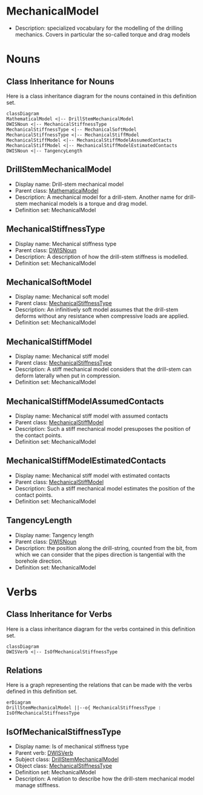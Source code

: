 # MechanicalModel<!-- DEFINITION SET HEADER -->
- Description: 
specialized vocabulary for the modelling of the drilling mechanics. Covers in particular the so-called torque and drag models

# Nouns
## Class Inheritance for Nouns
Here is a class inheritance diagram for the nouns contained in this definition set.
```mermaid
classDiagram
MathematicalModel <|-- DrillStemMechanicalModel
DWISNoun <|-- MechanicalStiffnessType
MechanicalStiffnessType <|-- MechanicalSoftModel
MechanicalStiffnessType <|-- MechanicalStiffModel
MechanicalStiffModel <|-- MechanicalStiffModelAssumedContacts
MechanicalStiffModel <|-- MechanicalStiffModelEstimatedContacts
DWISNoun <|-- TangencyLength
```
## DrillStemMechanicalModel <!-- NOUN -->
- Display name: Drill-stem mechanical model
- Parent class: [MathematicalModel](./.md#MathematicalModel)
- Description: 
A mechanical model for a drill-stem. Another name for drill-stem mechanical models is a torque and drag model.
- Definition set: MechanicalModel
## MechanicalStiffnessType <!-- NOUN -->
- Display name: Mechanical stiffness type
- Parent class: [DWISNoun](./DWISSemantics.md#DWISNoun)
- Description: 
A description of how the drill-stem stiffness is modelled.
- Definition set: MechanicalModel
## MechanicalSoftModel <!-- NOUN -->
- Display name: Mechanical soft model
- Parent class: [MechanicalStiffnessType](./MechanicalModel.md#MechanicalStiffnessType)
- Description: 
An infinitively soft model assumes that the drill-stem deforms without any resistance when compressive loads are applied.
- Definition set: MechanicalModel
## MechanicalStiffModel <!-- NOUN -->
- Display name: Mechanical stiff model
- Parent class: [MechanicalStiffnessType](./MechanicalModel.md#MechanicalStiffnessType)
- Description: 
A stiff mechanical model considers that the drill-stem can deform laterally when put in compression.
- Definition set: MechanicalModel
## MechanicalStiffModelAssumedContacts <!-- NOUN -->
- Display name: Mechanical stiff model with assumed contacts
- Parent class: [MechanicalStiffModel](./MechanicalModel.md#MechanicalStiffModel)
- Description: 
Such a stiff mechanical model presuposes the position of the contact points.
- Definition set: MechanicalModel
## MechanicalStiffModelEstimatedContacts <!-- NOUN -->
- Display name: Mechanical stiff model with estimated contacts
- Parent class: [MechanicalStiffModel](./MechanicalModel.md#MechanicalStiffModel)
- Description: 
Such a stiff mechanical model estimates the position of the contact points.
- Definition set: MechanicalModel
## TangencyLength <!-- NOUN -->
- Display name: Tangency length
- Parent class: [DWISNoun](./DWISSemantics.md#DWISNoun)
- Description: 
the position along the drill-string, counted from the bit, from which we can consider that the pipes direction is tangential with the borehole direction.
- Definition set: MechanicalModel
# Verbs
## Class Inheritance for Verbs
Here is a class inheritance diagram for the verbs contained in this definition set.
```mermaid
classDiagram
DWISVerb <|-- IsOfMechanicalStiffnessType
```
## Relations
Here is a graph representing the relations that can be made with the verbs defined in this definition set.
```mermaid
erDiagram
DrillStemMechanicalModel ||--o{ MechanicalStiffnessType : IsOfMechanicalStiffnessType
```
## IsOfMechanicalStiffnessType <!-- VERB -->
- Display name: Is of mechanical stiffness type
- Parent verb: [DWISVerb](./DWISSemantics.md#DWISVerb)
- Subject class: [DrillStemMechanicalModel](./MechanicalModel.md#DrillStemMechanicalModel)
- Object class: [MechanicalStiffnessType](./MechanicalModel.md#MechanicalStiffnessType)
- Definition set: MechanicalModel
- Description: 
A relation to describe how the drill-stem mechanical model manage stiffness.
